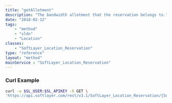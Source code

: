 ```yaml
---
title: "getAllotment"
description: "The bandwidth allotment that the reservation belongs to."
date: "2018-02-12"
tags:
    - "method"
    - "sldn"
    - "Location"
classes:
    - "SoftLayer_Location_Reservation"
type: "reference"
layout: "method"
mainService : "SoftLayer_Location_Reservation"
---
```


### Curl Example
```bash
curl -u $SL_USER:$SL_APIKEY -X GET \
'https://api.softlayer.com/rest/v3.1/SoftLayer_Location_Reservation/{SoftLayer_Location_ReservationID}/getAllotment'
```
